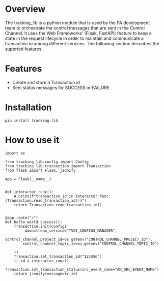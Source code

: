 # Overview
The tracking_lib is a python module that is used by the PA development team to orchestrate the control messages that are sent in the Control Channel. It uses the Web Frameworks' (Flask, FastAPI) feature to keep a state in the request lifecycle in order to maintain and communicate a transaction id among different services. The following section describes the supprted features.


# Features
- Create and store a Transaction id 
- Sent status messages for SUCCESS or FAILURE


# Installation
    pip install tracking-lib

# How to use it
    import os

    from tracking_lib.config import Config
    from tracking_lib.transaction import Transaction
    from flask import Flask, jsonify

    app = Flask(__name__)


    def interactor_runc():
        # print(f"transaction_id in interactor func: {Transaction.read_transaction_id()}")
        return Transaction.read_transaction_id()


    @app.route("/")
    def hello_world_success():
        Transaction.init(Config(
             downstream_service="TVDI_CONFIGS_MANAGER",
            control_channel_project_id=os.getenv("CONTROL_CHANNEL_PROJECT_ID"),
            control_channel_topic_id=os.getenv("CONTROL_CHANNEL_TOPIC_ID")

        ))
        Transaction.set_transaction_id("123456")
        tr_id = interactor_runc()
        Transaction.set_transaction_status(src_event_name="AN_SRC_EVENT_NAME")
        return jsonify(message=tr_id)


